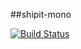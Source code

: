 ##shipit-mono

[![Build Status](https://travis-ci.org/feiin/shipit-mono.svg?branch=master)](https://travis-ci.org/feiin/shipit-mono)